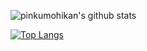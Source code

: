 ![pinkumohikan's github stats](https://github-readme-stats.vercel.app/api?username=pinkumohikan&count_private=true&show_icons=true&theme=radical)

[![Top Langs](https://github-readme-stats.vercel.app/api/top-langs/?username=pinkumohikan)](https://github.com/pinkumohikan/github-readme-stats)

